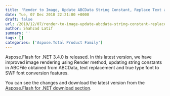 ```yaml
---
title: 'Render to Image, Update ABCData String Constant, Replace Text and Font Conversion Features are Improved in Aspose.Flash for .NET.'
date: Tue, 07 Dec 2010 22:21:00 +0000
draft: false
url: /2010/12/07/render-to-image-update-abcdata-string-constant-replace-text-and-font-conversion-features-are-improved-in-aspose-flash-for-net/
author: Shahzad Latif
summary: ''
tags: []
categories: ['Aspose.Total Product Family']
---
```


Aspose.Flash for .NET 3.4.0 is released. In this latest version, we have improved image rendering using Render method, updating string constants in ABCFile obtained from ABCData, text replacement and true type font to SWF font conversion features.  
  
You can see the changes and download the latest version from the [Aspose.Flash for .NET download section][1].




[1]: http://www.aspose.com/community/files/51/.net-components/aspose.flash-for-.net/default.aspx





